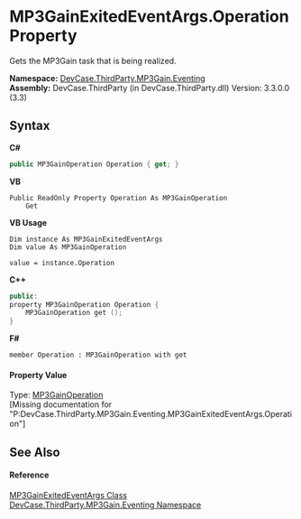 # MP3GainExitedEventArgs.Operation Property 
 

Gets the MP3Gain task that is being realized.

**Namespace:**&nbsp;<a href="N_DevCase_ThirdParty_MP3Gain_Eventing">DevCase.ThirdParty.MP3Gain.Eventing</a><br />**Assembly:**&nbsp;DevCase.ThirdParty (in DevCase.ThirdParty.dll) Version: 3.3.0.0 (3.3)

## Syntax

**C#**<br />
``` C#
public MP3GainOperation Operation { get; }
```

**VB**<br />
``` VB
Public ReadOnly Property Operation As MP3GainOperation
	Get
```

**VB Usage**<br />
``` VB Usage
Dim instance As MP3GainExitedEventArgs
Dim value As MP3GainOperation

value = instance.Operation

```

**C++**<br />
``` C++
public:
property MP3GainOperation Operation {
	MP3GainOperation get ();
}
```

**F#**<br />
``` F#
member Operation : MP3GainOperation with get

```


#### Property Value
Type: <a href="T_DevCase_ThirdParty_MP3Gain_MP3GainOperation">MP3GainOperation</a><br />\[Missing <value> documentation for "P:DevCase.ThirdParty.MP3Gain.Eventing.MP3GainExitedEventArgs.Operation"\]

## See Also


#### Reference
<a href="T_DevCase_ThirdParty_MP3Gain_Eventing_MP3GainExitedEventArgs">MP3GainExitedEventArgs Class</a><br /><a href="N_DevCase_ThirdParty_MP3Gain_Eventing">DevCase.ThirdParty.MP3Gain.Eventing Namespace</a><br />